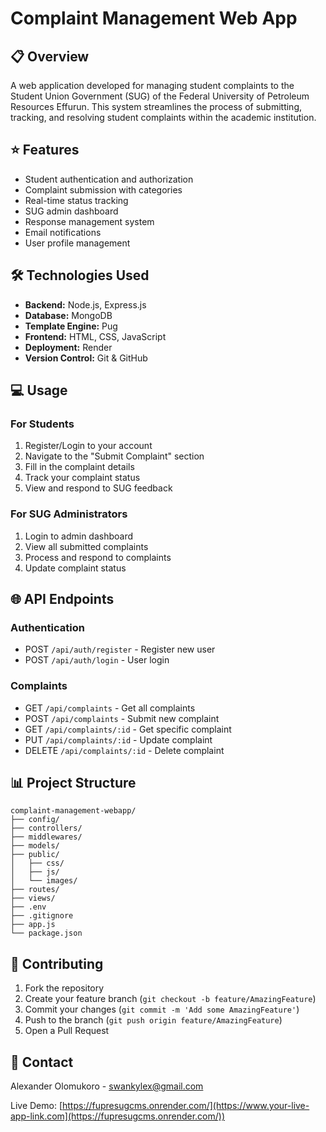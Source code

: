 # Complaint Management Web App

## 📋 Overview
A web application developed for managing student complaints to the Student Union Government (SUG) of the Federal University of Petroleum Resources Effurun. This system streamlines the process of submitting, tracking, and resolving student complaints within the academic institution.

## ⭐ Features
- Student authentication and authorization
- Complaint submission with categories
- Real-time status tracking
- SUG admin dashboard
- Response management system
- Email notifications
- User profile management

## 🛠️ Technologies Used
- **Backend:** Node.js, Express.js
- **Database:** MongoDB
- **Template Engine:** Pug
- **Frontend:** HTML, CSS, JavaScript
- **Deployment:** Render
- **Version Control:** Git & GitHub

## 💻 Usage

### For Students
1. Register/Login to your account
2. Navigate to the "Submit Complaint" section
3. Fill in the complaint details
4. Track your complaint status
5. View and respond to SUG feedback

### For SUG Administrators
1. Login to admin dashboard
2. View all submitted complaints
3. Process and respond to complaints
4. Update complaint status

## 🌐 API Endpoints

### Authentication
- POST `/api/auth/register` - Register new user
- POST `/api/auth/login` - User login

### Complaints
- GET `/api/complaints` - Get all complaints
- POST `/api/complaints` - Submit new complaint
- GET `/api/complaints/:id` - Get specific complaint
- PUT `/api/complaints/:id` - Update complaint
- DELETE `/api/complaints/:id` - Delete complaint

## 📊 Project Structure
```
complaint-management-webapp/
├── config/
├── controllers/
├── middlewares/
├── models/
├── public/
│   ├── css/
│   ├── js/
│   └── images/
├── routes/
├── views/
├── .env
├── .gitignore
├── app.js
└── package.json
```

## 🤝 Contributing
1. Fork the repository
2. Create your feature branch (`git checkout -b feature/AmazingFeature`)
3. Commit your changes (`git commit -m 'Add some AmazingFeature'`)
4. Push to the branch (`git push origin feature/AmazingFeature`)
5. Open a Pull Request

## 📧 Contact
Alexander Olomukoro - [swankylex@gmail.com](mailto:swankylex@gmail.com)

Live Demo: [https://fupresugcms.onrender.com/](https://www.your-live-app-link.com](https://fupresugcms.onrender.com/))

